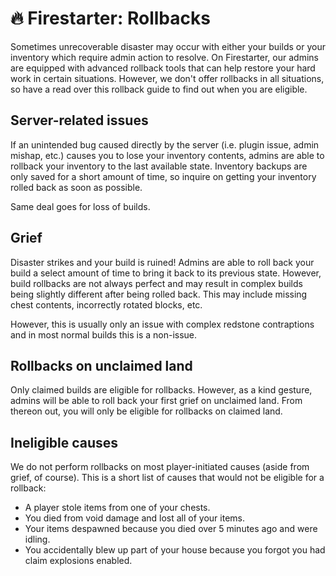 # 🔥 Firestarter: Rollbacks
Sometimes unrecoverable disaster may occur with either your builds or your inventory which require admin action to resolve. On Firestarter, our admins are equipped with advanced rollback tools that can help restore your hard work in certain situations. However, we don't offer rollbacks in all situations, so have a read over this rollback guide to find out when you are eligible.

## Server-related issues
If an unintended bug caused directly by the server (i.e. plugin issue, admin mishap, etc.) causes you to lose your inventory contents, admins are able to rollback your inventory to the last available state. Inventory backups are only saved for a short amount of time, so inquire on getting your inventory rolled back as soon as possible.

Same deal goes for loss of builds.

## Grief
Disaster strikes and your build is ruined! Admins are able to roll back your build a select amount of time to bring it back to its previous state. However, build rollbacks are not always perfect and may result in complex builds being slightly different after being rolled back. This may include missing chest contents, incorrectly rotated blocks, etc.

However, this is usually only an issue with complex redstone contraptions and in most normal builds this is a non-issue.

## Rollbacks on unclaimed land
Only claimed builds are eligible for rollbacks. However, as a kind gesture, admins will be able to roll back your first grief on unclaimed land. From thereon out, you will only be eligible for rollbacks on claimed land.

## Ineligible causes
We do not perform rollbacks on most player-initiated causes (aside from grief, of course). This is a short list of causes that would not be eligible for a rollback:
* A player stole items from one of your chests.
* You died from void damage and lost all of your items.
* Your items despawned because you died over 5 minutes ago and were idling.
* You accidentally blew up part of your house because you forgot you had claim explosions enabled.